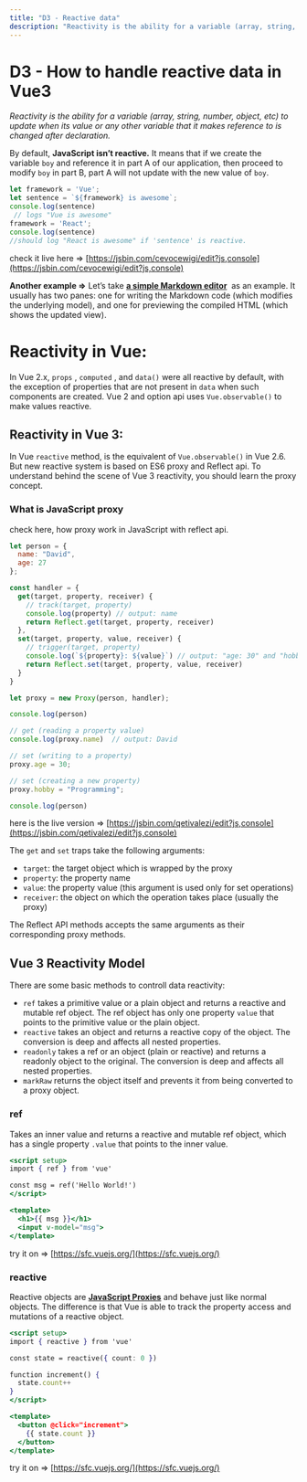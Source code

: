 ```yaml
---
title: "D3 - Reactive data"
description: "Reactivity is the ability for a variable (array, string, number, object, etc) to update when its value or any other variable that it makes reference to is changed after declaration."
---
```


# D3 - How to handle reactive data in Vue3

*Reactivity is the ability for a variable (array, string, number, object, etc) to update when its value or any other variable that it makes reference to is changed after declaration.* 

By default, **JavaScript isn’t reactive.** It means that if we create the variable `boy` and reference it in part A of our application, then proceed to modify `boy` in part B, part A will not update with the new value of `boy`.

```jsx
let framework = 'Vue';
let sentence = `${framework} is awesome`;
console.log(sentence)
 // logs "Vue is awesome"
framework = 'React';
console.log(sentence)
//should log "React is awesome" if 'sentence' is reactive.
```

check it live here ⇒ [https://jsbin.com/cevocewigi/edit?js,console](https://jsbin.com/cevocewigi/edit?js,console)

**Another example ⇒** Let’s take **[a simple Markdown editor](https://v3.vuejs.org/examples/markdown.html)**
 as an example. It usually has two panes: one for writing the Markdown code (which modifies the underlying model), and one for previewing the compiled HTML (which shows the updated view).

# Reactivity in Vue:

In Vue 2.x, `props` , `computed` , and `data()` were all reactive by default, with the exception of properties that are not present in `data` when such components are created. Vue 2 and option api uses `Vue.observable()` to make values reactive. 

## Reactivity in Vue 3:

In Vue `reactive` method, is the equivalent of `Vue.observable()` in Vue 2.6. But new reactive system is based on ES6 proxy and Reflect api. To understand behind the scene of Vue 3 reactivity, you should learn the proxy concept. 

### What is JavaScript proxy

check here, how proxy work in JavaScript with reflect api. 

```jsx
let person = {
  name: "David",
  age: 27
};

const handler = {
  get(target, property, receiver) {
    // track(target, property)
    console.log(property) // output: name
    return Reflect.get(target, property, receiver)
  },
  set(target, property, value, receiver) {
    // trigger(target, property)
    console.log(`${property}: ${value}`) // output: "age: 30" and "hobby: Programming"
    return Reflect.set(target, property, value, receiver)
  }
}

let proxy = new Proxy(person, handler);   

console.log(person)

// get (reading a property value)
console.log(proxy.name)  // output: David

// set (writing to a property)
proxy.age = 30;

// set (creating a new property)
proxy.hobby = "Programming";

console.log(person)
```

here is the live version ⇒ [https://jsbin.com/qetivalezi/edit?js,console](https://jsbin.com/qetivalezi/edit?js,console)

The `get` and `set` traps take the following arguments:

- `target`: the target object which is wrapped by the proxy
- `property`: the property name
- `value`: the property value (this argument is used only for set operations)
- `receiver`: the object on which the operation takes place (usually the proxy)

The Reflect API methods accepts the same arguments as their corresponding proxy methods.

## ****Vue 3 Reactivity Model****

There are some basic methods to controll data reactivity: 

- `ref` takes a primitive value or a plain object and returns a reactive and mutable ref object. The ref object has only one property `value` that points to the primitive value or the plain object.
- `reactive` takes an object and returns a reactive copy of the object. The conversion is deep and affects all nested properties.
- `readonly` takes a ref or an object (plain or reactive) and returns a readonly object to the original. The conversion is deep and affects all nested properties.
- `markRaw` returns the object itself and prevents it from being converted to a proxy object.

### ref

Takes an inner value and returns a reactive and mutable ref object, which has a single property `.value` that points to the inner value.

```jsx
<script setup>
import { ref } from 'vue'

const msg = ref('Hello World!')
</script>

<template>
  <h1>{{ msg }}</h1>
  <input v-model="msg">
</template>
```

try it on ⇒ [https://sfc.vuejs.org/](https://sfc.vuejs.org/)

### reactive

Reactive objects are **[JavaScript Proxies](https://developer.mozilla.org/en-US/docs/Web/JavaScript/Reference/Global_Objects/Proxy)** and behave just like normal objects. The difference is that Vue is able to track the property access and mutations of a reactive object.

```jsx
<script setup>
import { reactive } from 'vue'

const state = reactive({ count: 0 })

function increment() {
  state.count++
}
</script>

<template>
  <button @click="increment">
    {{ state.count }}
  </button>
</template>
```

try it on ⇒ [https://sfc.vuejs.org/](https://sfc.vuejs.org/)